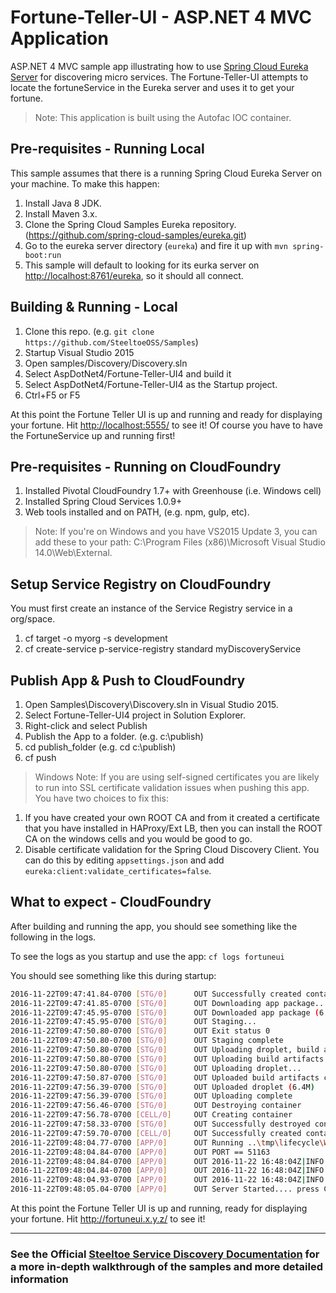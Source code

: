 # Fortune-Teller-UI - ASP.NET 4 MVC Application

ASP.NET 4 MVC sample app illustrating how to use [Spring Cloud Eureka Server](http://projects.spring.io/spring-cloud/docs/1.0.3/spring-cloud.html#spring-cloud-eureka-server) for discovering micro services. The Fortune-Teller-UI attempts to locate the fortuneService in the Eureka server and uses it to get your fortune.

> Note: This application is built using the Autofac IOC container.

## Pre-requisites - Running Local

This sample assumes that there is a running Spring Cloud Eureka Server on your machine. To make this happen:

1. Install Java 8 JDK.
1. Install Maven 3.x.
1. Clone the Spring Cloud Samples Eureka repository. (<https://github.com/spring-cloud-samples/eureka.git>)
1. Go to the eureka server directory (`eureka`) and fire it up with `mvn spring-boot:run`
1. This sample will default to looking for its eurka server on <http://localhost:8761/eureka>, so it should all connect.

## Building & Running - Local

1. Clone this repo. (e.g. `git clone https://github.com/SteeltoeOSS/Samples`)
1. Startup Visual Studio 2015
1. Open samples/Discovery/Discovery.sln
1. Select AspDotNet4/Fortune-Teller-UI4 and build it
1. Select AspDotNet4/Fortune-Teller-UI4 as the Startup project.
1. Ctrl+F5 or F5

At this point the Fortune Teller UI is up and running and ready for displaying your fortune. Hit <http://localhost:5555/> to see it!  Of course you have to have the FortuneService up and running first!

## Pre-requisites - Running on CloudFoundry

1. Installed Pivotal CloudFoundry 1.7+ with Greenhouse (i.e. Windows cell)
1. Installed Spring Cloud Services 1.0.9+
1. Web tools installed and on PATH, (e.g. npm, gulp, etc).

> Note: If you're on Windows and you have VS2015 Update 3, you can add these to your path: C:\Program Files (x86)\Microsoft Visual Studio 14.0\Web\External.

## Setup Service Registry on CloudFoundry

You must first create an instance of the Service Registry service in a org/space.

1. cf target -o myorg -s development
1. cf create-service p-service-registry standard myDiscoveryService

## Publish App & Push to CloudFoundry

1. Open Samples\Discovery\Discovery.sln in Visual Studio 2015.
1. Select Fortune-Teller-UI4 project in Solution Explorer.
1. Right-click and select Publish
1. Publish the App to a folder. (e.g. c:\publish)
1. cd publish_folder (e.g. cd c:\publish)
1. cf push

> Windows Note: If you are using self-signed certificates you are likely to run into SSL certificate validation issues when pushing this app. You have two choices to fix this:

1. If you have created your own ROOT CA and from it created a certificate that you have installed in HAProxy/Ext LB, then you can install the ROOT CA on the windows cells and you would be good to go.
1. Disable certificate validation for the Spring Cloud Discovery Client.  You can do this by editing `appsettings.json` and add `eureka:client:validate_certificates=false`.

## What to expect - CloudFoundry

After building and running the app, you should see something like the following in the logs.

To see the logs as you startup and use the app: `cf logs fortuneui`

You should see something like this during startup:

```bash
2016-11-22T09:47:41.84-0700 [STG/0]      OUT Successfully created container
2016-11-22T09:47:41.85-0700 [STG/0]      OUT Downloading app package...
2016-11-22T09:47:45.95-0700 [STG/0]      OUT Downloaded app package (6.5M)
2016-11-22T09:47:45.95-0700 [STG/0]      OUT Staging...
2016-11-22T09:47:50.80-0700 [STG/0]      OUT Exit status 0
2016-11-22T09:47:50.80-0700 [STG/0]      OUT Staging complete
2016-11-22T09:47:50.80-0700 [STG/0]      OUT Uploading droplet, build artifacts cache...
2016-11-22T09:47:50.80-0700 [STG/0]      OUT Uploading build artifacts cache...
2016-11-22T09:47:50.80-0700 [STG/0]      OUT Uploading droplet...
2016-11-22T09:47:50.87-0700 [STG/0]      OUT Uploaded build artifacts cache (88B)
2016-11-22T09:47:56.39-0700 [STG/0]      OUT Uploaded droplet (6.4M)
2016-11-22T09:47:56.39-0700 [STG/0]      OUT Uploading complete
2016-11-22T09:47:56.46-0700 [STG/0]      OUT Destroying container
2016-11-22T09:47:56.78-0700 [CELL/0]     OUT Creating container
2016-11-22T09:47:58.33-0700 [STG/0]      OUT Successfully destroyed container
2016-11-22T09:47:59.70-0700 [CELL/0]     OUT Successfully created container
2016-11-22T09:48:04.77-0700 [APP/0]      OUT Running ..\tmp\lifecycle\WebAppServer.exe
2016-11-22T09:48:04.84-0700 [APP/0]      OUT PORT == 51163
2016-11-22T09:48:04.84-0700 [APP/0]      OUT 2016-11-22 16:48:04Z|INFO|Webroot:C:\containerizer\2847B8BB744A0F4D78\user\app
2016-11-22T09:48:04.84-0700 [APP/0]      OUT 2016-11-22 16:48:04Z|INFO|Port:51163
2016-11-22T09:48:04.93-0700 [APP/0]      OUT 2016-11-22 16:48:04Z|INFO|Starting web server instance...
2016-11-22T09:48:05.04-0700 [APP/0]      OUT Server Started.... press CTRL + C to stop
```

At this point the Fortune Teller UI is up and running, ready for displaying your fortune. Hit <http://fortuneui.x.y.z/> to see it!

---

### See the Official [Steeltoe Service Discovery Documentation](https://steeltoe.io/docs/steeltoe-service-disovery) for a more in-depth walkthrough of the samples and more detailed information